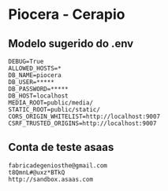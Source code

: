 # Piocera - Cerapio

## Modelo sugerido do .env

```
DEBUG=True
ALLOWED_HOSTS=*
DB_NAME=piocera
DB_USER=*****
DB_PASSWORD=*****
DB_HOST=localhost
MEDIA_ROOT=public/media/
STATIC_ROOT=public/static/
CORS_ORIGIN_WHITELIST=http://localhost:9007
CSRF_TRUSTED_ORIGINS=http://localhost:9007
```


## Conta de teste asaas
```
fabricadegeniosthe@gmail.com
t8QmnL#@uxz*BTkQ
http://sandbox.asaas.com
```